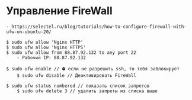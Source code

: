 # Управление FireWall
    - https://selectel.ru/blog/tutorials/how-to-configure-firewall-with-ufw-on-ubuntu-20/

	$ sudo ufw allow 'Nginx HTTP'
	$ sudo ufw allow 'Nginx HTTPS'
	$ sudo ufw allow from 88.87.92.132 to any port 22
		- Рабочий IP: 88.87.92.132
	
	$ sudo ufw enable // ⛔ если не разрешить ssh, то тебя заблокирует
    	$ sudo ufw disable // Деактивировать FireWall

    $ sudo ufw status numbered // показать список запретов 
        $ sudo ufw delete 3 // удалить запреты из списка выше

